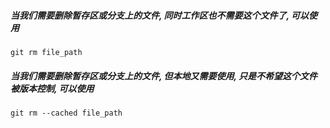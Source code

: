 ##### 当我们需要删除暂存区或分支上的文件, 同时工作区也不需要这个文件了, 可以使用

```
git rm file_path
```

##### 当我们需要删除暂存区或分支上的文件, 但本地又需要使用, 只是不希望这个文件被版本控制, 可以使用

```
git rm --cached file_path
```
